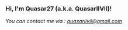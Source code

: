<!---
- 👋 Hi, I’m @QuasarIIVII
- 👀 I’m interested in ...
- 🌱 I’m currently learning ...
- 💞️ I’m looking to collaborate on ...
- 📫 How to reach me ...
--->

### Hi, I'm Quasar27 (a.k.a. QuasarIIVII)!

*You can contact me via : quasariivii@gmail.com*

<!---
QuasarIIVII/QuasarIIVII is a ✨ special ✨ repository because its `README.md` (this file) appears on your GitHub profile.
You can click the Preview link to take a look at your changes.
--->
